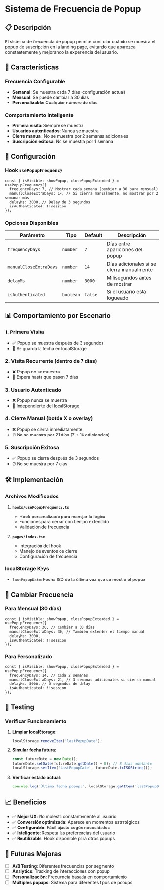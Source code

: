 # Sistema de Frecuencia de Popup

## 📋 Descripción

El sistema de frecuencia de popup permite controlar cuándo se muestra el popup de suscripción en la landing page, evitando que aparezca constantemente y mejorando la experiencia del usuario.

## 🎯 Características

### Frecuencia Configurable
- **Semanal**: Se muestra cada 7 días (configuración actual)
- **Mensual**: Se puede cambiar a 30 días
- **Personalizable**: Cualquier número de días

### Comportamiento Inteligente
- **Primera visita**: Siempre se muestra
- **Usuarios autenticados**: Nunca se muestra
- **Cierre manual**: No se muestra por 2 semanas adicionales
- **Suscripción exitosa**: No se muestra por 1 semana

## 🔧 Configuración

### Hook `usePopupFrequency`

```tsx
const { isVisible: showPopup, closePopupExtended } = usePopupFrequency({
  frequencyDays: 7, // Mostrar cada semana (cambiar a 30 para mensual)
  manualCloseExtraDays: 14, // Si cierra manualmente, no mostrar por 2 semanas más
  delayMs: 3000, // Delay de 3 segundos
  isAuthenticated: !!session
});
```

### Opciones Disponibles

| Parámetro | Tipo | Default | Descripción |
|-----------|------|---------|-------------|
| `frequencyDays` | `number` | `7` | Días entre apariciones del popup |
| `manualCloseExtraDays` | `number` | `14` | Días adicionales si se cierra manualmente |
| `delayMs` | `number` | `3000` | Milisegundos antes de mostrar |
| `isAuthenticated` | `boolean` | `false` | Si el usuario está logueado |

## 📊 Comportamiento por Escenario

### 1. Primera Visita
- ✅ Popup se muestra después de 3 segundos
- 📝 Se guarda la fecha en localStorage

### 2. Visita Recurrente (dentro de 7 días)
- ❌ Popup no se muestra
- 📅 Espera hasta que pasen 7 días

### 3. Usuario Autenticado
- ❌ Popup nunca se muestra
- 🔐 Independiente del localStorage

### 4. Cierre Manual (botón X o overlay)
- ❌ Popup se cierra inmediatamente
- ⏰ No se muestra por 21 días (7 + 14 adicionales)

### 5. Suscripción Exitosa
- ✅ Popup se cierra después de 3 segundos
- ⏰ No se muestra por 7 días

## 🛠 Implementación

### Archivos Modificados

1. **`hooks/usePopupFrequency.ts`**
   - Hook personalizado para manejar la lógica
   - Funciones para cerrar con tiempo extendido
   - Validación de frecuencia

2. **`pages/index.tsx`**
   - Integración del hook
   - Manejo de eventos de cierre
   - Configuración de frecuencia

### localStorage Keys

- `lastPopupDate`: Fecha ISO de la última vez que se mostró el popup

## 🔄 Cambiar Frecuencia

### Para Mensual (30 días)
```tsx
const { isVisible: showPopup, closePopupExtended } = usePopupFrequency({
  frequencyDays: 30, // Cambiar a 30 días
  manualCloseExtraDays: 30, // También extender el tiempo manual
  delayMs: 3000,
  isAuthenticated: !!session
});
```

### Para Personalizado
```tsx
const { isVisible: showPopup, closePopupExtended } = usePopupFrequency({
  frequencyDays: 14, // Cada 2 semanas
  manualCloseExtraDays: 21, // 3 semanas adicionales si cierra manual
  delayMs: 5000, // 5 segundos de delay
  isAuthenticated: !!session
});
```

## 🧪 Testing

### Verificar Funcionamiento

1. **Limpiar localStorage**:
   ```javascript
   localStorage.removeItem('lastPopupDate');
   ```

2. **Simular fecha futura**:
   ```javascript
   const futureDate = new Date();
   futureDate.setDate(futureDate.getDate() + 8); // 8 días adelante
   localStorage.setItem('lastPopupDate', futureDate.toISOString());
   ```

3. **Verificar estado actual**:
   ```javascript
   console.log('Última fecha popup:', localStorage.getItem('lastPopupDate'));
   ```

## 📈 Beneficios

- ✅ **Mejor UX**: No molesta constantemente al usuario
- ✅ **Conversión optimizada**: Aparece en momentos estratégicos
- ✅ **Configurable**: Fácil ajuste según necesidades
- ✅ **Inteligente**: Respeta las preferencias del usuario
- ✅ **Reutilizable**: Hook disponible para otros popups

## 🔮 Futuras Mejoras

- [ ] **A/B Testing**: Diferentes frecuencias por segmento
- [ ] **Analytics**: Tracking de interacciones con popup
- [ ] **Personalización**: Frecuencia basada en comportamiento
- [ ] **Múltiples popups**: Sistema para diferentes tipos de popups 